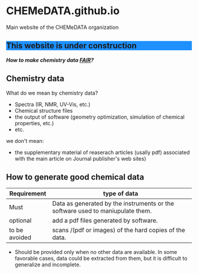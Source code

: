 # CHEMeDATA.github.io
Main website of the CHEMeDATA organization

<h2 style="background-color:DodgerBlue;">This website is under construction</h2>

***How to make chemistry data [FAIR](https://www.go-fair.org/fair-principles/)?***

## Chemistry data

What do we mean by chemistry data?
- Spectra (IR, NMR, UV-Vis, etc.)
- Chemical structure files
- the output of software (geometry optimization, simulation of chemical properties, etc.)
- etc.

we don't mean:
- the supplementary material of reaserach articles (usally pdf) associated with the main article on Journal publisher's web sites)


## How to generate good chemical data

Requirement|type of data
----|-----
Must|Data as generated by the instruments or the software used to maniupulate them.
optional|add a pdf files generated by software.
to be avoided|scans /(pdf or images) of the hard copies of the data.

 * Should be provided only when no other data are available. In some favorable cases, data could be extracted from them, but it is difficult to generalize and incomplete. 
